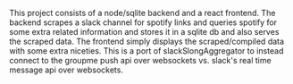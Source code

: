 This project consists of a node/sqlite backend and a react frontend. The backend scrapes a slack channel for spotify links and queries spotify for some extra related information and stores it in a sqlite db and also serves the scraped data. The frontend simply displays the scraped/compiled data with some extra niceties. This is a port of slackSlongAggregator to instead connect to the groupme push api over websockets vs. slack's real time message api over websockets.
